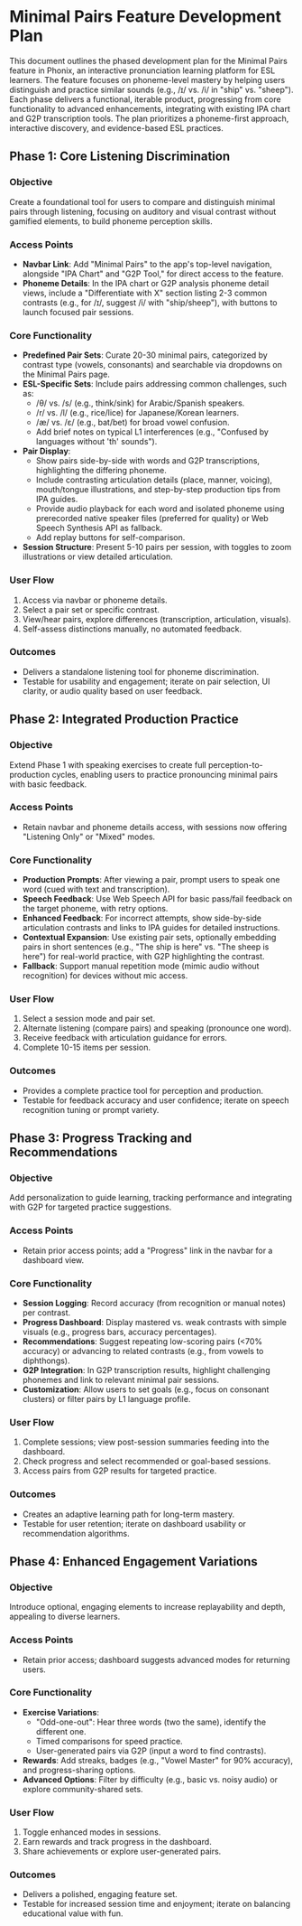 # Minimal Pairs Feature Development Plan

This document outlines the phased development plan for the Minimal Pairs feature in Phonix, an interactive pronunciation learning platform for ESL learners. The feature focuses on phoneme-level mastery by helping users distinguish and practice similar sounds (e.g., /ɪ/ vs. /i/ in "ship" vs. "sheep"). Each phase delivers a functional, iterable product, progressing from core functionality to advanced enhancements, integrating with existing IPA chart and G2P transcription tools. The plan prioritizes a phoneme-first approach, interactive discovery, and evidence-based ESL practices.

## Phase 1: Core Listening Discrimination

### Objective
Create a foundational tool for users to compare and distinguish minimal pairs through listening, focusing on auditory and visual contrast without gamified elements, to build phoneme perception skills.

### Access Points
- **Navbar Link**: Add "Minimal Pairs" to the app's top-level navigation, alongside "IPA Chart" and "G2P Tool," for direct access to the feature.
- **Phoneme Details**: In the IPA chart or G2P analysis phoneme detail views, include a "Differentiate with X" section listing 2-3 common contrasts (e.g., for /ɪ/, suggest /i/ with "ship/sheep"), with buttons to launch focused pair sessions.

### Core Functionality
- **Predefined Pair Sets**: Curate 20-30 minimal pairs, categorized by contrast type (vowels, consonants) and searchable via dropdowns on the Minimal Pairs page.
- **ESL-Specific Sets**: Include pairs addressing common challenges, such as:
  - /θ/ vs. /s/ (e.g., think/sink) for Arabic/Spanish speakers.
  - /r/ vs. /l/ (e.g., rice/lice) for Japanese/Korean learners.
  - /æ/ vs. /ɛ/ (e.g., bat/bet) for broad vowel confusion.
  - Add brief notes on typical L1 interferences (e.g., "Confused by languages without 'th' sounds").
- **Pair Display**:
  - Show pairs side-by-side with words and G2P transcriptions, highlighting the differing phoneme.
  - Include contrasting articulation details (place, manner, voicing), mouth/tongue illustrations, and step-by-step production tips from IPA guides.
  - Provide audio playback for each word and isolated phoneme using prerecorded native speaker files (preferred for quality) or Web Speech Synthesis API as fallback.
  - Add replay buttons for self-comparison.
- **Session Structure**: Present 5-10 pairs per session, with toggles to zoom illustrations or view detailed articulation.

### User Flow
1. Access via navbar or phoneme details.
2. Select a pair set or specific contrast.
3. View/hear pairs, explore differences (transcription, articulation, visuals).
4. Self-assess distinctions manually, no automated feedback.

### Outcomes
- Delivers a standalone listening tool for phoneme discrimination.
- Testable for usability and engagement; iterate on pair selection, UI clarity, or audio quality based on user feedback.

## Phase 2: Integrated Production Practice

### Objective
Extend Phase 1 with speaking exercises to create full perception-to-production cycles, enabling users to practice pronouncing minimal pairs with basic feedback.

### Access Points
- Retain navbar and phoneme details access, with sessions now offering "Listening Only" or "Mixed" modes.

### Core Functionality
- **Production Prompts**: After viewing a pair, prompt users to speak one word (cued with text and transcription).
- **Speech Feedback**: Use Web Speech API for basic pass/fail feedback on the target phoneme, with retry options.
- **Enhanced Feedback**: For incorrect attempts, show side-by-side articulation contrasts and links to IPA guides for detailed instructions.
- **Contextual Expansion**: Use existing pair sets, optionally embedding pairs in short sentences (e.g., "The ship is here" vs. "The sheep is here") for real-world practice, with G2P highlighting the contrast.
- **Fallback**: Support manual repetition mode (mimic audio without recognition) for devices without mic access.

### User Flow
1. Select a session mode and pair set.
2. Alternate listening (compare pairs) and speaking (pronounce one word).
3. Receive feedback with articulation guidance for errors.
4. Complete 10-15 items per session.

### Outcomes
- Provides a complete practice tool for perception and production.
- Testable for feedback accuracy and user confidence; iterate on speech recognition tuning or prompt variety.

## Phase 3: Progress Tracking and Recommendations

### Objective
Add personalization to guide learning, tracking performance and integrating with G2P for targeted practice suggestions.

### Access Points
- Retain prior access points; add a "Progress" link in the navbar for a dashboard view.

### Core Functionality
- **Session Logging**: Record accuracy (from recognition or manual notes) per contrast.
- **Progress Dashboard**: Display mastered vs. weak contrasts with simple visuals (e.g., progress bars, accuracy percentages).
- **Recommendations**: Suggest repeating low-scoring pairs (<70% accuracy) or advancing to related contrasts (e.g., from vowels to diphthongs).
- **G2P Integration**: In G2P transcription results, highlight challenging phonemes and link to relevant minimal pair sessions.
- **Customization**: Allow users to set goals (e.g., focus on consonant clusters) or filter pairs by L1 language profile.

### User Flow
1. Complete sessions; view post-session summaries feeding into the dashboard.
2. Check progress and select recommended or goal-based sessions.
3. Access pairs from G2P results for targeted practice.

### Outcomes
- Creates an adaptive learning path for long-term mastery.
- Testable for user retention; iterate on dashboard usability or recommendation algorithms.

## Phase 4: Enhanced Engagement Variations

### Objective
Introduce optional, engaging elements to increase replayability and depth, appealing to diverse learners.

### Access Points
- Retain prior access; dashboard suggests advanced modes for returning users.

### Core Functionality
- **Exercise Variations**:
  - "Odd-one-out": Hear three words (two the same), identify the different one.
  - Timed comparisons for speed practice.
  - User-generated pairs via G2P (input a word to find contrasts).
- **Rewards**: Add streaks, badges (e.g., "Vowel Master" for 90% accuracy), and progress-sharing options.
- **Advanced Options**: Filter by difficulty (e.g., basic vs. noisy audio) or explore community-shared sets.

### User Flow
1. Toggle enhanced modes in sessions.
2. Earn rewards and track progress in the dashboard.
3. Share achievements or explore user-generated pairs.

### Outcomes
- Delivers a polished, engaging feature set.
- Testable for increased session time and enjoyment; iterate on balancing educational value with fun.
